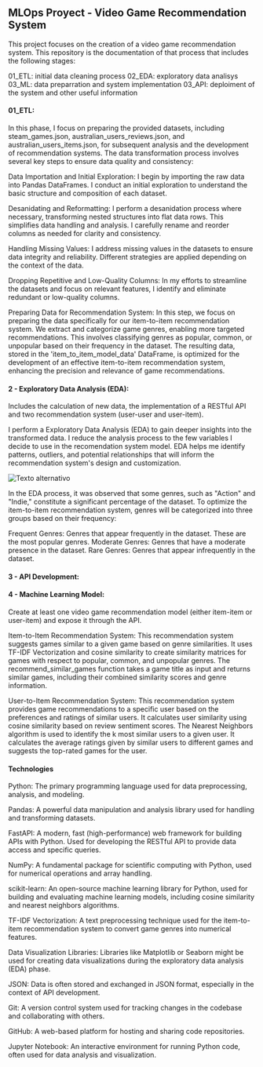 ## MLOps Proyect - Video Game Recommendation System

This project focuses on the creation of a video game recommendation system. This repository is the documentation of that process that includes the following stages:

01_ETL: initial data cleaning process
02_EDA: exploratory data analisys
03_ML: data preparration and system implementation
03_API: deploiment of the system and other useful information

#### 01_ETL:

In this phase, I focus on preparing the provided datasets, including steam_games.json, australian_users_reviews.json, and australian_users_items.json, for subsequent analysis and the development of recommendation systems. The data transformation process involves several key steps to ensure data quality and consistency:

Data Importation and Initial Exploration: 
I begin by importing the raw data into Pandas DataFrames.
I conduct an initial exploration to understand the basic structure and composition of each dataset.

Desanidating and Reformatting: 
I perform a desanidation process where necessary, transforming nested structures into flat data rows. This simplifies data handling and analysis.
I carefully rename and reorder columns as needed for clarity and consistency.

Handling Missing Values: 
I address missing values in the datasets to ensure data integrity and reliability. Different strategies are applied depending on the context of the data.

Dropping Repetitive and Low-Quality Columns: 
In my efforts to streamline the datasets and focus on relevant features, I identify and eliminate redundant or low-quality columns.

Preparing Data for Recommendation System: 
In this step, we focus on preparing the data specifically for our item-to-item recommendation system. We extract and categorize game genres, enabling more targeted recommendations. This involves classifying genres as popular, common, or unpopular based on their frequency in the dataset. The resulting data, stored in the 'item_to_item_model_data' DataFrame, is optimized for the development of an effective item-to-item recommendation system, enhancing the precision and relevance of game recommendations.


#### 2 - Exploratory Data Analysis (EDA):

Includes the calculation of new data, the implementation of a RESTful API and two recommendation system (user-user and user-item).


I perform a Exploratory Data Analysis (EDA) to gain deeper insights into the transformed data. I reduce the analysis process to the few variables I decide to use in the recomendation system model. EDA helps me identify patterns, outliers, and potential relationships that will inform the recommendation system's design and customization.

![Texto alternativo](gallery/EDA.gif)

In the EDA process, it was observed that some genres, such as "Action" and "Indie," constitute a significant percentage of the dataset. To optimize the item-to-item recommendation system, genres will be categorized into three groups based on their frequency:

Frequent Genres: Genres that appear frequently in the dataset. These are the most popular genres.
Moderate Genres: Genres that have a moderate presence in the dataset.
Rare Genres: Genres that appear infrequently in the dataset.


#### 3 - API Development: 




#### 4 - Machine Learning Model:

Create at least one video game recommendation model (either item-item or user-item) and expose it through the API.

Item-to-Item Recommendation System:
This recommendation system suggests games similar to a given game based on genre similarities.
It uses TF-IDF Vectorization and cosine similarity to create similarity matrices for games with respect to popular, common, and unpopular genres.
The recommend_similar_games function takes a game title as input and returns similar games, including their combined similarity scores and genre information.

User-to-Item Recommendation System:
This recommendation system provides game recommendations to a specific user based on the preferences and ratings of similar users.
It calculates user similarity using cosine similarity based on review sentiment scores.
The Nearest Neighbors algorithm is used to identify the k most similar users to a given user.
It calculates the average ratings given by similar users to different games and suggests the top-rated games for the user.


#### Technologies

Python: The primary programming language used for data preprocessing, analysis, and modeling.

Pandas: A powerful data manipulation and analysis library used for handling and transforming datasets.

FastAPI: A modern, fast (high-performance) web framework for building APIs with Python. Used for developing the RESTful API to provide data access and specific queries.

NumPy: A fundamental package for scientific computing with Python, used for numerical operations and array handling.

scikit-learn: An open-source machine learning library for Python, used for building and evaluating machine learning models, including cosine similarity and nearest neighbors algorithms.

TF-IDF Vectorization: A text preprocessing technique used for the item-to-item recommendation system to convert game genres into numerical features.

Data Visualization Libraries: Libraries like Matplotlib or Seaborn might be used for creating data visualizations during the exploratory data analysis (EDA) phase.

JSON: Data is often stored and exchanged in JSON format, especially in the context of API development.

Git: A version control system used for tracking changes in the codebase and collaborating with others.

GitHub: A web-based platform for hosting and sharing code repositories.

Jupyter Notebook: An interactive environment for running Python code, often used for data analysis and visualization.